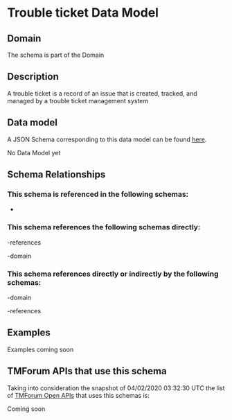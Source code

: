 # Trouble ticket Data Model

## Domain

The  schema is part of the  Domain

## Description

A trouble ticket is a record of an issue that is created, tracked, and managed by a trouble ticket management system

## Data model

A JSON Schema corresponding to this data model can be found
[here](https://github.com/tmforum-rand/schemas/blob/candidates/Common/TroubleTicket.schema.json).

No Data Model yet

## Schema Relationships

### This schema is referenced in the following schemas:

-

### This schema references the following schemas directly:

-references

-domain

### This schema references directly or indirectly by the following schemas:

-domain

-references



## Examples

Examples coming soon

## TMForum APIs that use this schema

Taking into consideration the snapshot of 04/02/2020 03:32:30 UTC the list of [TMForum Open APIs](https://www.tmforum.org/open-apis/) that uses this schemas is:

Coming soon